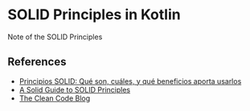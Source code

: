 # SOLID Principles in Kotlin

Note of the SOLID Principles

## References

- [Principios SOLID: Qué son, cuáles, y qué beneficios aporta usarlos](https://devexperto.com/principios-solid/)
- [A Solid Guide to SOLID Principles](https://www.baeldung.com/solid-principles)
- [The Clean Code Blog](https://blog.cleancoder.com/)
